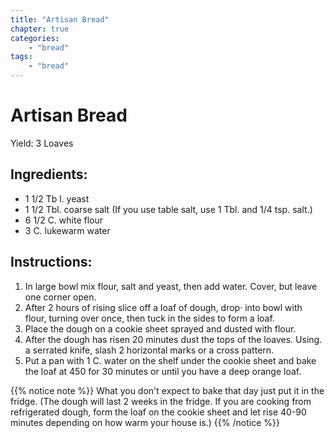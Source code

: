 ```yaml
---
title: "Artisan Bread"
chapter: true
categories: 
    - "bread"
tags:
    - "bread"
---
```

# Artisan Bread 
Yield: 3 Loaves

## Ingredients:

- 1 1/2 Tb l. yeast
- 1 1/2 Tbl. coarse salt (If you use table salt, use 1 Tbl. and 1/4 tsp. salt.)
- 6 1/2 C. white flour
- 3 C. lukewarm water

## Instructions:

1. In large bowl mix flour, salt and yeast, then add water. Cover, but leave
one corner open.
2. After 2 hours of rising slice off a loaf of dough, drop· into bowl with
flour, turning over once, then tuck in the sides to form a loaf.
3. Place the dough on a cookie sheet sprayed and dusted with flour.
4. After the dough has risen 20 minutes dust the tops of the loaves. Using.
a serrated knife, slash 2 horizontal marks or a cross pattern.
5. Put a pan with 1 C. water on the shelf under the cookie sheet and bake
the loaf at 450 for 30 minutes or until you have a deep orange loaf.

{{% notice note %}}
What you don't expect to bake that day just put it in the fridge.
(The dough will last 2 weeks in the fridge. If you are cooking from
refrigerated dough, form the loaf on the cookie sheet and let rise 40-90
minutes depending on how warm your house is.)
{{% /notice %}}
